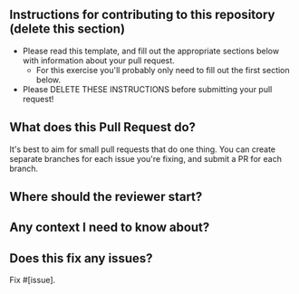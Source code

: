 ## Instructions for contributing to this repository (delete this section)
- Please read this template, and fill out the appropriate sections below with information about your pull request.
  - For this exercise you'll probably only need to fill out the first section below.
- Please DELETE THESE INSTRUCTIONS before submitting your pull request!

## What does this Pull Request do?
It's best to aim for small pull requests that do one thing.
You can create separate branches for each issue you're fixing, and submit a PR for each branch.

## Where should the reviewer start?

## Any context I need to know about?

## Does this fix any issues?
Fix #[issue].
